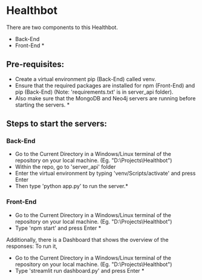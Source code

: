# Healthbot

There are two components to this Healthbot.
* Back-End 
* Front-End *

## Pre-requisites:
* Create a virtual environment pip (Back-End) called venv.
* Ensure that the required packages are installed for npm (Front-End) and pip (Back-End) (Note: 'requirements.txt' is in server_api folder).
* Also make sure that the MongoDB and Neo4j servers are running before starting the servers. *

## Steps to start the servers:

### Back-End

* Go to the Current Directory in a Windows/Linux terminal of the repository on your local machine. (Eg. "D:\Projects\Healthbot")
* Within the repo, go to 'server_api' folder
* Enter the virtual environment by typing 'venv/Scripts/activate' and press Enter
* Then type 'python app.py' to run the server.*

### Front-End

* Go to the Current Directory in a Windows/Linux terminal of the repository on your local machine. (Eg. "D:\Projects\Healthbot")
* Type 'npm start' and press Enter *


Additionally, there is a Dashboard that shows the overview of the responses:
To run it,

* Go to the Current Directory in a Windows/Linux terminal of the repository on your local machine. (Eg. "D:\Projects\Healthbot")
* Type 'streamlit run dashboard.py' and press Enter *
